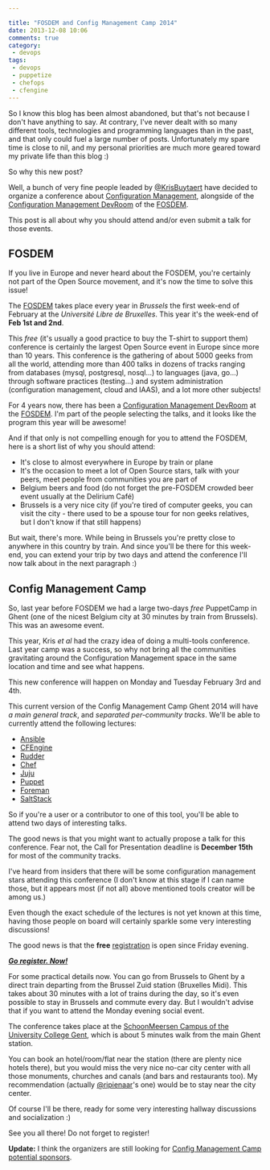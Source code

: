 ```yaml
---

title: "FOSDEM and Config Management Camp 2014"
date: 2013-12-08 10:06
comments: true
category: 
 - devops
tags: 
 - devops
 - puppetize
 - chefops
 - cfengine
---
```


So I know this blog has been almost abandoned, but that's not because I don't have anything to say. At contrary, I've never dealt with so many different tools, technologies and programming languages than in the past, and that only could fuel a large number of posts. Unfortunately my spare time is close to nil, and my personal priorities are much more geared toward my private life than this blog :)

So why this new post?

Well, a bunch of very fine people leaded by [@KrisBuytaert](http://twitter.com/krisbuytaert) have decided to organize a conference about [Configuration Management](https://en.wikipedia.org/wiki/Configuration_management), alongside of the [Configuration Management DevRoom](http://cfgmgmtcamp.eu/fosdem.html) of the [FOSDEM](https://fosdem.org/2014/).

This post is all about why you should attend and/or even submit a talk for those events.

## FOSDEM

If you live in Europe and never heard about the FOSDEM, you're certainly not part of the Open Source movement, and it's now the time to solve this issue!

The [FOSDEM](https://fosdem.org/2014/) takes place every year in *Brussels* the first week-end of February at the *Université Libre de Bruxelles*. This year it's the week-end of **Feb 1st and 2nd**.

This *free* (it's usually a good practice to buy the T-shirt to support them) conference is certainly the largest Open Source event in Europe since more than 10 years. This conference is the gathering of about 5000 geeks from all the world, attending more than 400 talks in dozens of tracks ranging from databases (mysql, postgresql, nosql...) to languages (java, go...) through software practices (testing...) and system administration (configuration management, cloud and IAAS), and a lot more other subjects!

For 4 years now, there has been a [Configuration Management DevRoom](http://cfgmgmtcamp.eu/fosdem.html) at the [FOSDEM](https://fosdem.org/2014/). I'm part of the people selecting the talks, and it looks like the program this year will be awesome!

And if that only is not compelling enough for you to attend the FOSDEM, here is a short list of why you should attend:

* It's close to almost everywhere in Europe by train or plane
* It's the occasion to meet a lot of Open Source stars, talk with your peers, meet people from communities you are part of
* Belgium beers and food (do not forget the pre-FOSDEM crowded beer event usually at the Delirium Café)
* Brussels is a very nice city (if you're tired of computer geeks, you can visit the city - there used to be a spouse tour for non geeks relatives, but I don't know if that still happens)

But wait, there's more. While being in Brussels you're pretty close to anywhere in this country by train. And since you'll be there for this week-end, you can extend your trip by two days and attend the conference I'll now talk about in the next paragraph :)

## Config Management Camp

So, last year before FOSDEM we had a large two-days *free* PuppetCamp in Ghent (one of the nicest Belgium city at 30 minutes by train from Brussels). This was an awesome event.

This year, Kris *et al* had the crazy idea of doing a multi-tools conference. Last year camp was a success, so why not bring all the communities gravitating around the Configuration Management space in the same location and time and see what happens.

This new conference will happen on Monday and Tuesday February 3rd and 4th.

This current version of the Config Management Camp Ghent 2014 will have *a main general track*, and *separated per-community tracks*. We'll be able to currently attend the following lectures:

* [Ansible](http://cfgmgmtcamp.eu/Ansible.html)
* [CFEngine](http://cfgmgmtcamp.eu/CFEngine.html)
* [Rudder](http://cfgmgmtcamp.eu/CFEngine.html)
* [Chef](http://cfgmgmtcamp.eu/Chef.html)
* [Juju](http://cfgmgmtcamp.eu/Juju.html)
* [Puppet](http://cfgmgmtcamp.eu/Puppet.html)
* [Foreman](http://cfgmgmtcamp.eu/Foreman.html)
* [SaltStack](http://www.saltstack.com/)

So if you're a user or a contributor to one of this tool, you'll be able to attend two days of interesting talks.

The good news is that you might want to actually propose a talk for this conference. Fear not, the Call for Presentation deadline is **December 15th** for most of the community tracks.

I've heard from insiders that there will be some configuration management stars attending this conference (I don't know at this stage if I can name those, but it appears most (if not all) above mentioned tools creator will be among us.)

Even though the exact schedule of the lectures is not yet known at this time, having those people on board will certainly sparkle some very interesting discussions!

The good news is that the **free** [registration](http://cfgmgmtcamp.eu/#registration) is open since Friday evening. 

[***Go register. Now!***](http://cfgmgmtcamp.eu/#registration)

For some practical details now. You can go from Brussels to Ghent by a direct train departing from the Brussel Zuid station (Bruxelles Midi). This takes about 30 minutes with a lot of trains during the day, so it's even possible to stay in Brussels and commute every day. But I wouldn't advise that if you want to attend the Monday evening social event.

The conference takes place at the [SchoonMeersen Campus of the University College Gent](http://www.hogent.be/over-hogent/campussen/schoonmeersen/), which is about 5 minutes walk from the main Ghent station.

You can book an hotel/room/flat near the station (there are plenty nice hotels there), but you would miss the very nice no-car city center with all those monuments, churches and canals (and bars and restaurants too). My recommendation (actually [@ripienaar](https://twitter.com/ripienaar)'s one) would be to stay near the city center.

Of course I'll be there, ready for some very interesting hallway discussions and socialization :)

See you all there!
Do not forget to register!

**Update:**
I think the organizers are still looking for [Config Management Camp potential sponsors](http://cfgmgmtcamp.eu/#sponsors).
